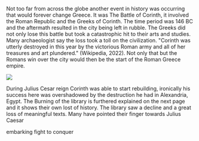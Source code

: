 Not too far from across the globe another event in history was occurring that would forever change Greece. It was The Battle of Corinth, it involved the Roman Republic and the Greeks of Corinth. The time period was 146 BC and the aftermath resulted in the city being left in rubble. The Greeks did not only lose this battle but took a catastrophic hit to their arts and studies. Many archaeologist say the loss took a toll on the civilization. "Corinth was utterly destroyed in this year by the victorious Roman army and all of her treasures and art plundered." (Wikipedia, 2022). Not only that but the Romans win over the city would then be the start of the Roman Greece empire.

![](https://upload.wikimedia.org/wikipedia/commons/thumb/b/bf/Tony_robert-fleury%2C_l%27ultimo_giorno_di_corinto%2C_ante_1870.JPG/1280px-Tony_robert-fleury%2C_l%27ultimo_giorno_di_corinto%2C_ante_1870.JPG)

During Julius Cesar reign Corinth was able to start rebuilding, ironically his success here was overshadowed by the destruction he had in Alexandria, Egypt. The Burning of the library is furthered explained on the next page and it shows their own lost of history. The library saw a decline and a great loss of meaningful texts. Many have pointed their finger towards Julius Caesar

embarking fight to conquer
